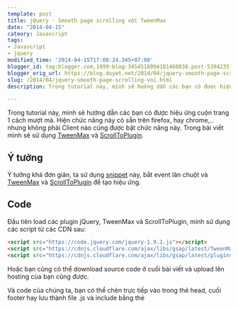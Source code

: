 ```yaml
---
template: post
title: jQuery - Smooth page scrolling với TweenMax
date: "2014-04-15"
cateory: Javascript
tags: 
- Javascript
- jquery
modified_time: '2014-04-15T17:08:24.345+07:00'
blogger_id: tag:blogger.com,1999:blog-3454518094181460838.post-5394235747184161246
blogger_orig_url: https://blog.duyet.net/2014/04/jquery-smooth-page-scrolling-voi.html
slug: /2014/04/jquery-smooth-page-scrolling-voi.html
description: Trong tutorial này, mình sẽ hướng dẫn các bạn có được hiệu ứng cuộn trang 1 cách mượt mà. Hiện chức năng này có sẵn trên firefox, hay chrome,.. nhưng không phải Client nào cũng được bật chức năng này. Trong bài viết mình sẽ sử dụng TweenMax và ScrollToPlugin

---
```


Trong tutorial này, mình sẽ hướng dẫn các bạn có được hiệu ứng cuộn trang 1 cách mượt mà. Hiện chức năng này có sẵn trên firefox, hay chrome,.. nhưng không phải Client nào cũng được bật chức năng này. Trong bài viết mình sẽ sử dụng [TweenMax](https://www.greensock.com/tweenmax/) và [ScrollToPlugin](https://api.greensock.com/js/com/greensock/plugins/ScrollToPlugin.html).

## Ý tưởng ##
Ý tưởng khá đơn giản, ta sử dụng [snippet](https://blog.bassta.bg/2013/05/get-mousewheel-event-delta/) này, bắt event lăn chuột và [TweenMax](https://www.greensock.com/tweenmax/) và [ScrollToPlugin](https://api.greensock.com/js/com/greensock/plugins/ScrollToPlugin.html) để tạo hiệu ứng.

## Code ##

Đầu tiên load các plugin jQuery, TweenMax và ScrollToPlugin, mình sử dụng các script từ các CDN sau: 

```html
<script src="https://code.jquery.com/jquery-1.9.1.js"></script>
<script src="https://cdnjs.cloudflare.com/ajax/libs/gsap/latest/TweenMax.min.js"></script>
<script src="https://cdnjs.cloudflare.com/ajax/libs/gsap/latest/plugins/ScrollToPlugin.min.js"></script>

```

Hoặc bạn cũng có thể download source code ở cuối bài viết và upload lên hosting của bạn cũng được.

Và code của chúng ta, bạn có thể chèn trực tiếp vào trong thẻ head, cuối footer hay lưu thành file .js và include bằng thẻ <script>

```

$(function(){ 

        var $window = $(window);
 var scrollTime = 1.2;
 var scrollDistance = 170;

 $window.on("mousewheel DOMMouseScroll", function(event){

  event.preventDefault(); 

  var delta = event.originalEvent.wheelDelta/120 || -event.originalEvent.detail/3;
  var scrollTop = $window.scrollTop();
  var finalScroll = scrollTop - parseInt(delta*scrollDistance);

  TweenMax.to($window, scrollTime, {
   scrollTo : { y: finalScroll, autoKill:true },
    ease: Power1.easeOut,
    overwrite: 5       
   });

 });
});

```

Nếu bạn muốn cuộn nhanh hơn, tăng biến scrollTime lên với số thích hợp, còn muốn chậm lại thì giảm nó xuống.

Code: [Download Files](https://bassta.bg/downloads/smooth-page-scroll.zip) | [View Demo](https://bassta.bg/demos/smooth-page-scroll/)

Chúc bạn thành công!
